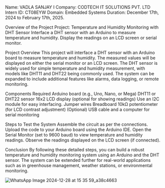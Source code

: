 Name: VADLA SANJAY I Company: CODTECH IT SOLUTIONS PVT. LTD Intern ID: CT08EYW  Domain: Embedded Systems Duration: December 17th, 2024 to February 17th, 2025.

Overview of the Project Project: Temperature and Humidity Monitoring with DHT Sensor Interface a DHT sensor with an Arduino to measure temperature and humidity. Display the readings on an LCD screen or serial monitor.

Project Overview This project will interface a DHT sensor with an Arduino board to measure temperature and humidity. The measured values will be displayed on either the serial monitor or an LCD screen. The DHT sensor is widely used for simple temperature and humidity measurement, with models like DHT11 and DHT22 being commonly used. The system can be expanded to include additional features like alarms, data logging, or remote monitoring.

Components Required Arduino board (e.g., Uno, Nano, or Mega) DHT11 or DHT22 sensor 16x2 LCD display (optional for showing readings) Use an I2C module for easy interfacing. Jumper wires Breadboard 10kΩ potentiometer (for LCD contrast adjustment) (Optional) USB cable and a computer for serial monitoring

Steps to Test the System Assemble the circuit as per the connections. Upload the code to your Arduino board using the Arduino IDE. Open the Serial Monitor (set to 9600 baud) to view temperature and humidity readings. Observe the readings displayed on the LCD screen (if connected).

Conclusion By following these detailed steps, you can build a robust temperature and humidity monitoring system using an Arduino and the DHT sensor. The system can be extended further for real-world applications such as in greenhouse management, weather stations, or environmental monitoring.

![WhatsApp Image 2024-12-28 at 15 35 59_a38c4663](https://github.com/user-attachments/assets/d87985fb-0cba-433d-9cca-283fd56fefa9)
